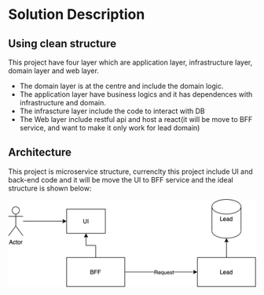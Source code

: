 # Solution Description

## Using clean structure

This project have four layer which are application layer, infrastructure layer, domain layer and web layer.

- The domain layer is at the centre and include the domain logic.
- The application layer have business logics and it has dependences with infrastructure and domain.
- The infrascture layer include the code to interact with DB
- The Web layer include restful api and host a react(it will be move to BFF service, and want to make it only work for lead domain)

## Architecture

This project is microservice structure, currenclty this project include UI and back-end code and it will be move the UI to BFF service and the ideal structure is shown below:

![](./images/diagram.png)
